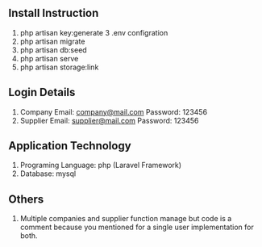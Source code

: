 
## Install Instruction
1. php artisan key:generate
3  .env configration 
4. php artisan migrate
5. php artisan db:seed
6. php artisan serve
7. php artisan storage:link

## Login Details 
1. Company
    Email: company@mail.com
    Password: 123456
2. Supplier
    Email: supplier@mail.com
    Password: 123456

## Application Technology
1. Programing Language: php (Laravel Framework)
2. Database: mysql

## Others
1. Multiple companies and supplier function manage but code is a comment because you mentioned for a single user implementation for both.  


